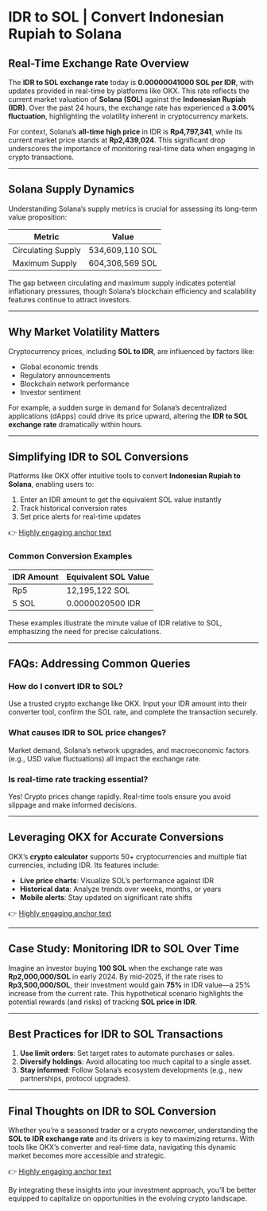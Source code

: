 # IDR to SOL | Convert Indonesian Rupiah to Solana  

## Real-Time Exchange Rate Overview  
The **IDR to SOL exchange rate** today is **0.00000041000 SOL per IDR**, with updates provided in real-time by platforms like OKX. This rate reflects the current market valuation of **Solana (SOL)** against the **Indonesian Rupiah (IDR)**. Over the past 24 hours, the exchange rate has experienced a **3.00% fluctuation**, highlighting the volatility inherent in cryptocurrency markets.  

For context, Solana’s **all-time high price** in IDR is **Rp4,797,341**, while its current market price stands at **Rp2,439,024**. This significant drop underscores the importance of monitoring real-time data when engaging in crypto transactions.  

---

## Solana Supply Dynamics  
Understanding Solana’s supply metrics is crucial for assessing its long-term value proposition:  

| Metric                | Value               |  
|-----------------------|---------------------|  
| Circulating Supply    | 534,609,110 SOL     |  
| Maximum Supply        | 604,306,569 SOL     |  

The gap between circulating and maximum supply indicates potential inflationary pressures, though Solana’s blockchain efficiency and scalability features continue to attract investors.  

---

## Why Market Volatility Matters  
Cryptocurrency prices, including **SOL to IDR**, are influenced by factors like:  
- Global economic trends  
- Regulatory announcements  
- Blockchain network performance  
- Investor sentiment  

For example, a sudden surge in demand for Solana’s decentralized applications (dApps) could drive its price upward, altering the **IDR to SOL exchange rate** dramatically within hours.  

---

## Simplifying IDR to SOL Conversions  
Platforms like OKX offer intuitive tools to convert **Indonesian Rupiah to Solana**, enabling users to:  
1. Enter an IDR amount to get the equivalent SOL value instantly  
2. Track historical conversion rates  
3. Set price alerts for real-time updates  

👉 [Highly engaging anchor text](https://bit.ly/okx-bonus)  

### Common Conversion Examples  
| IDR Amount | Equivalent SOL Value |  
|------------|----------------------|  
| Rp5        | 12,195,122 SOL       |  
| 5 SOL      | 0.0000020500 IDR     |  

These examples illustrate the minute value of IDR relative to SOL, emphasizing the need for precise calculations.  

---

## FAQs: Addressing Common Queries  

### **How do I convert IDR to SOL?**  
Use a trusted crypto exchange like OKX. Input your IDR amount into their converter tool, confirm the SOL rate, and complete the transaction securely.  

### **What causes IDR to SOL price changes?**  
Market demand, Solana’s network upgrades, and macroeconomic factors (e.g., USD value fluctuations) all impact the exchange rate.  

### **Is real-time rate tracking essential?**  
Yes! Crypto prices change rapidly. Real-time tools ensure you avoid slippage and make informed decisions.  

---

## Leveraging OKX for Accurate Conversions  
OKX’s **crypto calculator** supports 50+ cryptocurrencies and multiple fiat currencies, including IDR. Its features include:  
- **Live price charts**: Visualize SOL’s performance against IDR  
- **Historical data**: Analyze trends over weeks, months, or years  
- **Mobile alerts**: Stay updated on significant rate shifts  

👉 [Highly engaging anchor text](https://bit.ly/okx-bonus)  

---

## Case Study: Monitoring IDR to SOL Over Time  
Imagine an investor buying **100 SOL** when the exchange rate was **Rp2,000,000/SOL** in early 2024. By mid-2025, if the rate rises to **Rp3,500,000/SOL**, their investment would gain **75%** in IDR value—a 25% increase from the current rate. This hypothetical scenario highlights the potential rewards (and risks) of tracking **SOL price in IDR**.  

---

## Best Practices for IDR to SOL Transactions  
1. **Use limit orders**: Set target rates to automate purchases or sales.  
2. **Diversify holdings**: Avoid allocating too much capital to a single asset.  
3. **Stay informed**: Follow Solana’s ecosystem developments (e.g., new partnerships, protocol upgrades).  

---

## Final Thoughts on IDR to SOL Conversion  
Whether you’re a seasoned trader or a crypto newcomer, understanding the **SOL to IDR exchange rate** and its drivers is key to maximizing returns. With tools like OKX’s converter and real-time data, navigating this dynamic market becomes more accessible and strategic.  

👉 [Highly engaging anchor text](https://bit.ly/okx-bonus)  

By integrating these insights into your investment approach, you’ll be better equipped to capitalize on opportunities in the evolving crypto landscape.